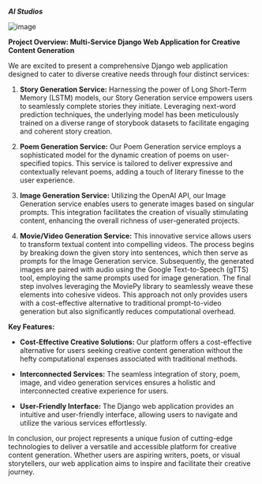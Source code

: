 ***AI Studios***

![image](https://github.com/Manya009/AI_Studios/assets/94184147/5c0a51e8-9580-4462-b855-871db6cd48b7)


**Project Overview: Multi-Service Django Web Application for Creative Content Generation**

We are excited to present a comprehensive Django web application designed to cater to diverse creative needs through four distinct services:

1. **Story Generation Service:**
   Harnessing the power of Long Short-Term Memory (LSTM) models, our Story Generation service empowers users to seamlessly complete stories they initiate. Leveraging next-word prediction techniques, the underlying model has been meticulously trained on a diverse range of storybook datasets to facilitate engaging and coherent story creation.

2. **Poem Generation Service:**
   Our Poem Generation service employs a sophisticated model for the dynamic creation of poems on user-specified topics. This service is tailored to deliver expressive and contextually relevant poems, adding a touch of literary finesse to the user experience.

3. **Image Generation Service:**
   Utilizing the OpenAI API, our Image Generation service enables users to generate images based on singular prompts. This integration facilitates the creation of visually stimulating content, enhancing the overall richness of user-generated projects.

4. **Movie/Video Generation Service:**
   This innovative service allows users to transform textual content into compelling videos. The process begins by breaking down the given story into sentences, which then serve as prompts for the Image Generation service. Subsequently, the generated images are paired with audio using the Google Text-to-Speech (gTTS) tool, employing the same prompts used for image generation. The final step involves leveraging the MoviePy library to seamlessly weave these elements into cohesive videos. This approach not only provides users with a cost-effective alternative to traditional prompt-to-video generation but also significantly reduces computational overhead.

**Key Features:**
- **Cost-Effective Creative Solutions:** Our platform offers a cost-effective alternative for users seeking creative content generation without the hefty computational expenses associated with traditional methods.

- **Interconnected Services:** The seamless integration of story, poem, image, and video generation services ensures a holistic and interconnected creative experience for users.

- **User-Friendly Interface:** The Django web application provides an intuitive and user-friendly interface, allowing users to navigate and utilize the various services effortlessly.

In conclusion, our project represents a unique fusion of cutting-edge technologies to deliver a versatile and accessible platform for creative content generation. Whether users are aspiring writers, poets, or visual storytellers, our web application aims to inspire and facilitate their creative journey.


